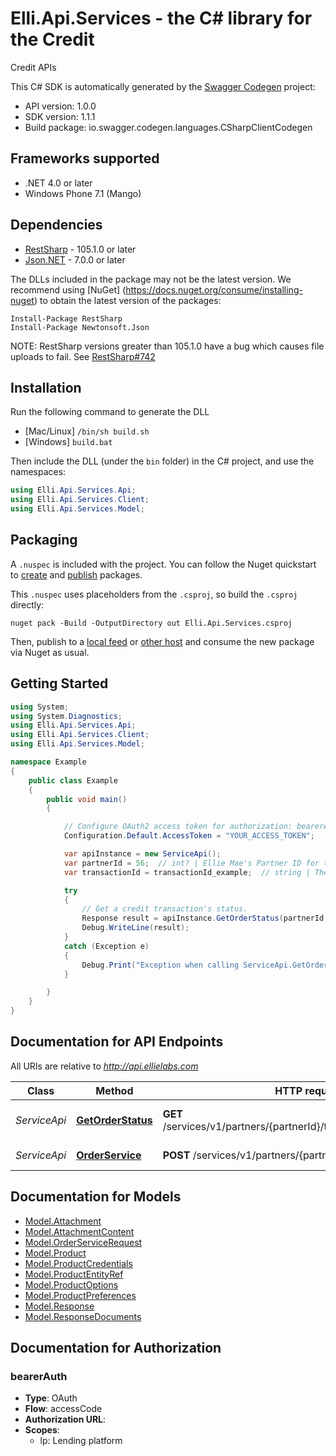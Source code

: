 # Elli.Api.Services - the C# library for the Credit

Credit APIs

This C# SDK is automatically generated by the [Swagger Codegen](https://github.com/swagger-api/swagger-codegen) project:

- API version: 1.0.0
- SDK version: 1.1.1
- Build package: io.swagger.codegen.languages.CSharpClientCodegen

<a name="frameworks-supported"></a>
## Frameworks supported
- .NET 4.0 or later
- Windows Phone 7.1 (Mango)

<a name="dependencies"></a>
## Dependencies
- [RestSharp](https://www.nuget.org/packages/RestSharp) - 105.1.0 or later
- [Json.NET](https://www.nuget.org/packages/Newtonsoft.Json/) - 7.0.0 or later

The DLLs included in the package may not be the latest version. We recommend using [NuGet] (https://docs.nuget.org/consume/installing-nuget) to obtain the latest version of the packages:
```
Install-Package RestSharp
Install-Package Newtonsoft.Json
```

NOTE: RestSharp versions greater than 105.1.0 have a bug which causes file uploads to fail. See [RestSharp#742](https://github.com/restsharp/RestSharp/issues/742)

<a name="installation"></a>
## Installation
Run the following command to generate the DLL
- [Mac/Linux] `/bin/sh build.sh`
- [Windows] `build.bat`

Then include the DLL (under the `bin` folder) in the C# project, and use the namespaces:
```csharp
using Elli.Api.Services.Api;
using Elli.Api.Services.Client;
using Elli.Api.Services.Model;
```
<a name="packaging"></a>
## Packaging

A `.nuspec` is included with the project. You can follow the Nuget quickstart to [create](https://docs.microsoft.com/en-us/nuget/quickstart/create-and-publish-a-package#create-the-package) and [publish](https://docs.microsoft.com/en-us/nuget/quickstart/create-and-publish-a-package#publish-the-package) packages.

This `.nuspec` uses placeholders from the `.csproj`, so build the `.csproj` directly:

```
nuget pack -Build -OutputDirectory out Elli.Api.Services.csproj
```

Then, publish to a [local feed](https://docs.microsoft.com/en-us/nuget/hosting-packages/local-feeds) or [other host](https://docs.microsoft.com/en-us/nuget/hosting-packages/overview) and consume the new package via Nuget as usual.

<a name="getting-started"></a>
## Getting Started

```csharp
using System;
using System.Diagnostics;
using Elli.Api.Services.Api;
using Elli.Api.Services.Client;
using Elli.Api.Services.Model;

namespace Example
{
    public class Example
    {
        public void main()
        {

            // Configure OAuth2 access token for authorization: bearerAuth
            Configuration.Default.AccessToken = "YOUR_ACCESS_TOKEN";

            var apiInstance = new ServiceApi();
            var partnerId = 56;  // int? | Ellie Mae's Partner ID for the service provider. Partner IDs are listed on the Credit Partners and Samples page.
            var transactionId = transactionId_example;  // string | The unique identifier of the transaction provided in the response header when the order was submitted.

            try
            {
                // Get a credit transaction's status.
                Response result = apiInstance.GetOrderStatus(partnerId, transactionId);
                Debug.WriteLine(result);
            }
            catch (Exception e)
            {
                Debug.Print("Exception when calling ServiceApi.GetOrderStatus: " + e.Message );
            }

        }
    }
}
```

<a name="documentation-for-api-endpoints"></a>
## Documentation for API Endpoints

All URIs are relative to *http://api.ellielabs.com*

Class | Method | HTTP request | Description
------------ | ------------- | ------------- | -------------
*ServiceApi* | [**GetOrderStatus**](docs/ServiceApi.md#getorderstatus) | **GET** /services/v1/partners/{partnerId}/transactions/{transactionId} | Get a credit transaction's status.
*ServiceApi* | [**OrderService**](docs/ServiceApi.md#orderservice) | **POST** /services/v1/partners/{partnerId}/transactions | Order Service.


<a name="documentation-for-models"></a>
## Documentation for Models

 - [Model.Attachment](docs/Attachment.md)
 - [Model.AttachmentContent](docs/AttachmentContent.md)
 - [Model.OrderServiceRequest](docs/OrderServiceRequest.md)
 - [Model.Product](docs/Product.md)
 - [Model.ProductCredentials](docs/ProductCredentials.md)
 - [Model.ProductEntityRef](docs/ProductEntityRef.md)
 - [Model.ProductOptions](docs/ProductOptions.md)
 - [Model.ProductPreferences](docs/ProductPreferences.md)
 - [Model.Response](docs/Response.md)
 - [Model.ResponseDocuments](docs/ResponseDocuments.md)


<a name="documentation-for-authorization"></a>
## Documentation for Authorization

<a name="bearerAuth"></a>
### bearerAuth

- **Type**: OAuth
- **Flow**: accessCode
- **Authorization URL**: 
- **Scopes**: 
  - lp: Lending platform

